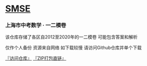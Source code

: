 # [SMSE](https://xnye.github.io/SMSE)
### 上海市中考数学 · 一二模卷

该仓库存储了各区自2012至2020年的一二模卷 可能包含答案和解析

仅作个人备份 资源来自网络 如下载较慢 请访问Github仓库并单个下载

[『访问仓库』](https://github.com/Xnye/SMSE.git) [『ZIP打包直链』](https://github.com/Xnye/SMSE/archive/refs/tags/2020.zip)
